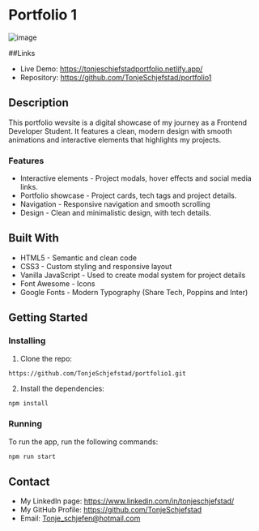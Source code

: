 # Portfolio 1

![image](https://i.imghippo.com/files/OFWa6524UMY.png)

##Links
- Live Demo: https://tonjeschjefstadportfolio.netlify.app/
- Repository: https://github.com/TonjeSchjefstad/portfolio1

## Description
This portfolio wevsite is a digital showcase of my journey as a Frontend Developer Student. It features a clean, modern design with smooth animations and interactive elements that highlights my projects. 

### Features
- Interactive elements - Project modals, hover effects and social media links.
- Portfolio showcase - Project cards, tech tags and project details.
- Navigation - Responsive navigation and smooth scrolling
- Design - Clean and minimalistic design, with tech details.

## Built With
- HTML5 - Semantic and clean code
- CSS3 - Custom styling and responsive layout
- Vanilla JavaScript - Used to create modal system for project details
- Font Awesome - Icons
- Google Fonts - Modern Typography (Share Tech, Poppins and Inter)


## Getting Started

### Installing
1. Clone the repo:

```bash
https://github.com/TonjeSchjefstad/portfolio1.git
```

2. Install the dependencies:

```
npm install
```

### Running

To run the app, run the following commands:

```bash
npm run start
```

## Contact
- My LinkedIn page: https://www.linkedin.com/in/tonjeschjefstad/
- My GitHub Profile: https://github.com/TonjeSchjefstad
- Email: Tonje_schjefen@hotmail.com

